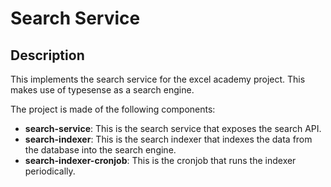 # Search Service

## Description

This implements the search service for the excel academy project.
This makes use of typesense as a search engine.

The project is made of the following components:

- **search-service**: This is the search service that exposes the search API.
- **search-indexer**: This is the search indexer that indexes the data from the
database into the search engine.
- **search-indexer-cronjob**: This is the cronjob that runs the indexer periodically.
